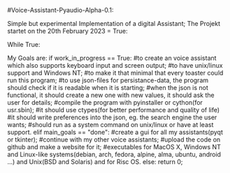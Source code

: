 #Voice-Assistant-Pyaudio-Alpha-0.1:

Simple but experimental Implementation of a digital Assistant;
The Projekt startet on the 20th February 2023 = True:

While True:

My Goals are:
if work_in_progress == True:
#to create an voice assistant which also supports keyboard input and screen output;
#to have unix/linux support and Windows NT;
#to make it that minimal that every toaster could run this program;
#to use json-files for persistance-data, the program should check if it is readable when it is starting;
#when the json is not functional, it should create a new one with new values, it should ask the user for details; 
#compile the program with pyinstaller or cython(for usr.sbin);
#it should use ctypes(for better performance and quality of life)
#it should write preferences into the json, eg. the search engine the user wants;
#should run as a system command on unix/linux or have at least support.
elif main_goals == "done":
#create a gui for all my assistants(pyqt or tkinter);
#continue with my other voice assistants;
#upload the code on github and make a website for it;
#executables for MacOS X, Windows NT and Linux-like systems(debian, arch, fedora, alpine, alma, ubuntu, android ...) and Unix(BSD and Solaris) and for Risc OS.
else:
return 0;
